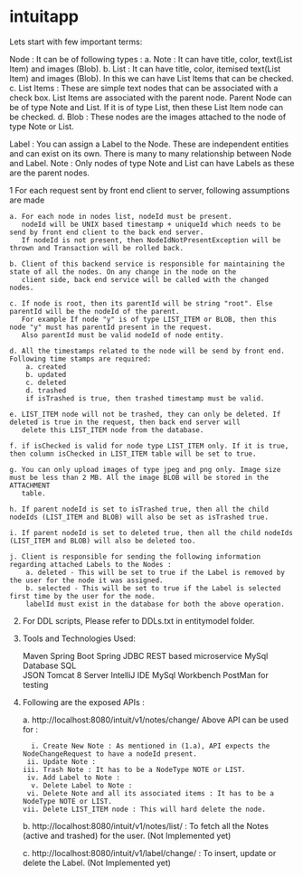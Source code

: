 # intuitapp

Lets start with few important terms:

Node : It can be of following types :
        a. Note : It can have title, color, text(List Item) and images (Blob).
        b. List : It can have title, color, itemised text(List Item)  and images (Blob). In this we can have List Items that can be checked.
        c. List Items : These are simple text nodes that can be associated with a check box. List Items are associated with the parent
                        node. Parent Node can be of type Note and List. If it is of type List, then these List Item node can be checked.
        d. Blob : These nodes are the images attached to the node of type Note or List.                
                        
Label : You can assign a Label to the Node. These are independent entities and can exist on its own. There is many to many relationship between 
        Node and Label.
        Note : Only nodes of type Note and List can have Labels as these are the parent nodes.
                

1 For each request sent by front end client to server, following assumptions are made

    a. For each node in nodes list, nodeId must be present.
       nodeId will be UNIX based timestamp + uniqueId which needs to be send by front end client to the back end server.
       If nodeId is not present, then NodeIdNotPresentException will be thrown and Transaction will be rolled back.

    b. Client of this backend service is responsible for maintaining the state of all the nodes. On any change in the node on the
       client side, back end service will be called with the changed nodes.

    c. If node is root, then its parentId will be string "root". Else parentId will be the nodeId of the parent.
       For example If node "y" is of type LIST_ITEM or BLOB, then this node "y" must has parentId present in the request.
       Also parentId must be valid nodeId of node entity.

    d. All the timestamps related to the node will be send by front end. Following time stamps are required:
        a. created
        b. updated
        c. deleted
        d. trashed
        if isTrashed is true, then trashed timestamp must be valid.

    e. LIST_ITEM node will not be trashed, they can only be deleted. If deleted is true in the request, then back end server will
       delete this LIST_ITEM node from the database.

    f. if isChecked is valid for node type LIST_ITEM only. If it is true, then column isChecked in LIST_ITEM table will be set to true.

    g. You can only upload images of type jpeg and png only. Image size must be less than 2 MB. All the image BLOB will be stored in the ATTACHMENT
       table.

    h. If parent nodeId is set to isTrashed true, then all the child nodeIds (LIST_ITEM and BLOB) will also be set as isTrashed true.

    i. If parent nodeId is set to deleted true, then all the child nodeIds (LIST_ITEM and BLOB) will also be deleted too.

    j. Client is responsible for sending the following information regarding attached Labels to the Nodes :
        a. deleted - This will be set to true if the Label is removed by the user for the node it was assigned.
        b. selected - This will be set to true if the Label is selected first time by the user for the node.
        labelId must exist in the database for both the above operation.



2. For DDL scripts, Please refer to DDLs.txt in entitymodel folder.

3. Tools and Technologies Used:

     Maven
     Spring Boot
     Spring JDBC
     REST based microservice
     MySql Database
     SQL     
     JSON
     Tomcat 8 Server
     IntelliJ IDE
     MySql Workbench
     PostMan for testing
     

4. Following are the exposed APIs :

    a. http://localhost:8080/intuit/v1/notes/change/
       Above API can be used for :

         i. Create New Note : As mentioned in (1.a), API expects the NodeChangeRequest to have a nodeId present.
        ii. Update Note :
       iii. Trash Note : It has to be a NodeType NOTE or LIST.
        iv. Add Label to Note :
         v. Delete Label to Note :
        vi. Delete Note and all its associated items : It has to be a NodeType NOTE or LIST.
       vii. Delete LIST_ITEM node : This will hard delete the node.
       
    b. http://localhost:8080/intuit/v1/notes/list/ : To fetch all the Notes (active and trashed) for the user.
                                                     (Not Implemented yet)
    
    c. http://localhost:8080/intuit/v1/label/change/ : To insert, update or delete the Label.
                                                      (Not Implemented yet)

